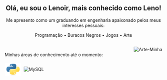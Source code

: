 <h2 align="center">
  Olá, eu sou o Lenoir, mais conhecido como Leno!
</h2>

<div align="center">
  Me apresento como um graduando em engenharia apaixonado pelos meus interesses pessoais:
  
  Programação • Buracos Negros • Jogos • Arte 
</div>

##

<img align="right" alt="Arte-Minha" height="130" src="https://lh5.googleusercontent.com/jvp77rlPiXo5RKA_2oD1JenKyp7IGHqM2z77x4x5dKoHR3SFNzmYZNcgkGFqp0FyzE8=w2400">

<div align="left"><br> 
  Minhas áreas de conhecimento até o momento:
</div>

<div style="display: inline_block"><br>
  <img align="center" alt="Python" height="43" width="53" src="https://raw.githubusercontent.com/devicons/devicon/master/icons/python/python-original.svg">&nbsp;
  <img align="center" alt="MySQL" height="43" width="53" src="https://cdn.jsdelivr.net/gh/devicons/devicon/icons/mysql/mysql-original.svg">
</div>
